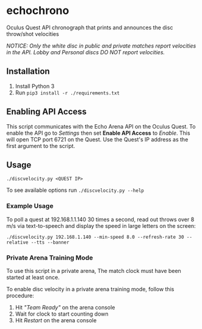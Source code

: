# echochrono
Oculus Quest API chronograph that prints and announces the disc throw/shot
velocities

*NOTICE: Only the white disc in public and private matches report velocities in
the API. Lobby and Personal discs DO NOT report velocities.*
## Installation

1. Install Python 3
2. Run ```pip3 install -r ./requirements.txt```

## Enabling API Access

This script communicates with the Echo Arena API on the Oculus Quest. To enable
the API go to *Settings* then set **Enable API Access** to *Enable*. This will
open TCP port 6721 on the Quest. Use the Quest's IP address as the first
argument to the script.

## Usage

```
./discvelocity.py <QUEST IP>
```

To see available options run ```./discvelocity.py --help```

### Example Usage

To poll a quest at 192.168.1.1.140 30 times a second, read out throws over 8
m/s via text-to-speech and display the speed in large letters on the screen:

```./discvelocity.py 192.168.1.140 --min-speed 8.0 --refresh-rate 30 --relative --tts --banner```

### Private Arena Training Mode

To use this script in a private arena, The match clock must have been started
at least once.

To enable disc velocity in a private arena training mode, follow this
procedure:

1. Hit *"Team Ready"* on the arena console
2. Wait for clock to start counting down
3. Hit *Restart* on the arena console


